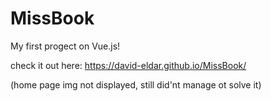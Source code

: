 # MissBook
My first progect on Vue.js!

check it out here: https://david-eldar.github.io/MissBook/

(home page img not displayed, still did'nt manage ot solve it)
